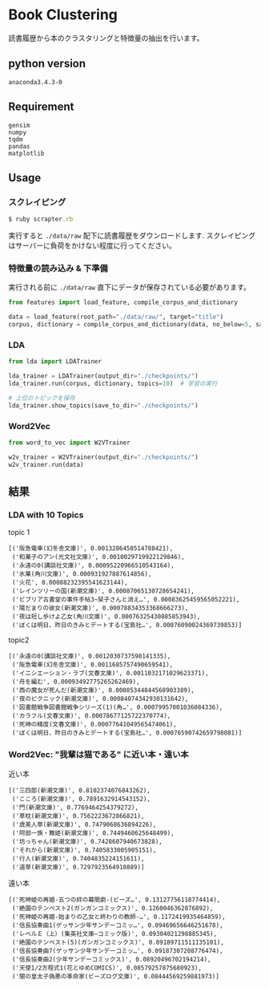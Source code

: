 # Book Clustering

読書履歴から本のクラスタリングと特徴量の抽出を行います。

## python version

```
anaconda3.4.3-0
```

## Requirement

```
gensim
numpy
tqdm
pandas
matplotlib
```

## Usage

### スクレイピング

```ruby
$ ruby scrapter.rb
```

実行すると `./data/raw` 配下に読書履歴をダウンロードします. スクレイピングはサーバーに負荷をかけない程度に行ってください。

### 特徴量の読み込み & 下準備

実行される前に `./data/raw` 直下にデータが保存されている必要があります。

```python
from features import load_feature, compile_corpus_and_dictionary

data = load_feature(root_path="./data/raw/", target="title")
corpus, dictionary = compile_corpus_and_dictionary(data, no_below=5, save_to="checkpoints/dictionary.txt")
```

### LDA

```python
from lda import LDATrainer

lda_trainer = LDATrainer(output_dir="./checkpoints/")
lda_trainer.run(corpus, dictionary, topics=10)  # 学習の実行

# 上位のトピックを保存
lda_trainer.show_topics(save_to_dir="./checkpoints/")
```

### Word2Vec

```python
from word_to_vec import W2VTrainer

w2v_trainer = W2VTrainer(output_dir="./checkpoints/")
w2v_trainer.run(data)
```

## 結果

### LDA with 10 Topics

topic 1
```
[('阪急電車(幻冬舎文庫)', 0.0013286450514788421),
 ('和菓子のアン(光文社文庫)', 0.0010029719922129846),
 ('永遠の0(講談社文庫)', 0.00095220966510543164),
 ('氷菓(角川文庫)', 0.000931927887614856),
 ('火花', 0.00088232395541623144),
 ('レインツリーの国(新潮文庫)', 0.00087065130728654241),
 ('ビブリア古書堂の事件手帖3~栞子さんと消え…', 0.00083625459565052221),
 ('陽だまりの彼女(新潮文庫)', 0.00078834353368666273),
 ('夜は短し歩けよ乙女(角川文庫)', 0.00076325430885853943),
 ('ぼくは明日、昨日のきみとデートする(宝島社…', 0.00076090024369739853)]
```

topic2
```
[('永遠の0(講談社文庫)', 0.0012030737598141335),
 ('阪急電車(幻冬舎文庫)', 0.0011685757490659541),
 ('イニシエーション・ラブ(文春文庫)', 0.0011032171029623371),
 ('舟を編む', 0.00093492775265262469),
 ('西の魔女が死んだ(新潮文庫)', 0.00085344844568903389),
 ('夜のピクニック(新潮文庫)', 0.00084074342930131642),
 ('図書館戦争図書館戦争シリーズ(1)(角…', 0.00079957001036084336),
 ('カラフル(文春文庫)', 0.00078677125722370774),
 ('死神の精度(文春文庫)', 0.00077641049565474061),
 ('ぼくは明日、昨日のきみとデートする(宝島社…', 0.00076590742659798081)]
```

### Word2Vec: "我輩は猫である" に近い本・遠い本

近い本
```
[('三四郎(新潮文庫)', 0.8102374076843262),
 ('こころ(新潮文庫)', 0.7891632914543152),
 ('門(新潮文庫)', 0.7769464254379272),
 ('草枕(新潮文庫)', 0.7562223672866821),
 ('虞美人草(新潮文庫)', 0.7479068636894226),
 ('阿部一族・舞姫(新潮文庫)', 0.7449460625648499),
 ('坊っちゃん(新潮文庫)', 0.7428607940673828),
 ('それから(新潮文庫)', 0.7405833005905151),
 ('行人(新潮文庫)', 0.7404835224151611),
 ('道草(新潮文庫)', 0.7297923564910889)]
```

遠い本
```
[('死神姫の再婚-五つの絆の幕間劇-(ビーズ…', 0.13127756118774414),
 ('絶園のテンペスト2(ガンガンコミックス)', 0.1260046362876892),
 ('死神姫の再婚-始まりの乙女と終わりの教師-…', 0.1172419935464859),
 ('信長協奏曲1(ゲッサン少年サンデーコミッ…', 0.09469656646251678),
 ('レベルＥ（上）(集英社文庫―コミック版)', 0.09304021298885345),
 ('絶園のテンペスト(5)(ガンガンコミックス)', 0.09189711511135101),
 ('信長協奏曲7(ゲッサン少年サンデーコミッ…', 0.09187307208776474),
 ('信長協奏曲2(少年サンデーコミックス)', 0.08920496702194214),
 ('天使1/2方程式1(花とゆめCOMICS)', 0.08579257875680923),
 ('闇の皇太子偽悪の革命家(ビーズログ文庫)', 0.08444569259881973)]
```
